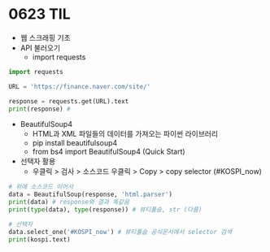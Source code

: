 # 0623 TIL

- 웹 스크래핑 기초
- API 불러오기
  - import requests

```python
import requests

URL = 'https://finance.naver.com/site/'

response = requests.get(URL).text
print(response) # 
```

- BeautifulSoup4
  - HTML과 XML 파일들의 데이터를 가져오는 파이썬 라이브러리
  - pip install beautifulsoup4
  - from bs4 import BeautifulSoup4 (Quick Start)
- 선택자 활용
  - 우클릭 > 검사 > 소스코드 우클릭 > Copy > copy selector (#KOSPI_now)

```python
# 위에 소스코드 이어서
data = BeautifulSoup(response, 'html.parser')
print(data) # response와 결과 똑같음
print(type(data), type(response)) # 뷰티풀숩, str (다름)

# 선택자
data.select_one('#KOSPI_now') # 뷰티풀숩 공식문서에서 selector 검색
print(kospi.text)
```



